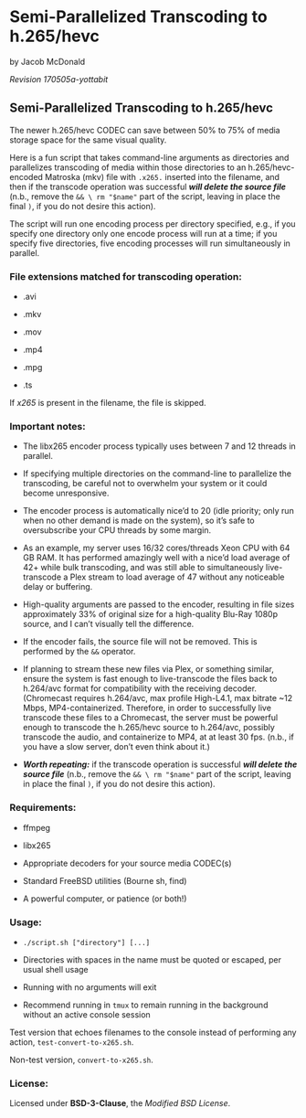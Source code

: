 # Semi-Parallelized Transcoding to h.265/hevc

by Jacob McDonald
*Revision 170505a-yottabit*


## Semi-Parallelized Transcoding to h.265/hevc

The newer h.265/hevc CODEC can save between 50% to 75% of media storage space
for the same visual quality.

Here is a fun script that takes command-line
arguments as directories and parallelizes transcoding of media within those
directories to an h.265/hevc-encoded Matroska (mkv) file with `.x265.` inserted
into the filename, and then if the transcode operation was successful **_will
delete the source file_** (n.b., remove the `&& \ rm "$name"` part of the
script, leaving in place the final `)`, if you do not desire this action).

The script will run one encoding process per directory specified, e.g., if you
specify one directory only one encode process will run at a time; if you specify
five directories, five encoding processes will run simultaneously in parallel.

### File extensions matched for transcoding operation:

* .avi

* .mkv

* .mov

* .mp4

* .mpg

* .ts

If *x265* is present in the filename, the file is skipped.

### Important notes:

* The libx265 encoder process typically uses between 7 and 12 threads in
parallel.

* If specifying multiple directories on the command-line to parallelize the
transcoding, be careful not to overwhelm your system or it could become
unresponsive.

* The encoder process is automatically nice’d to 20 (idle priority; only run
when no other demand is made on the system), so it’s safe to oversubscribe your
CPU threads by some margin.

* As an example, my server uses 16/32 cores/threads Xeon CPU with 64 GB RAM. It
has performed amazingly well with a nice’d load average of 42+ while bulk
transcoding, and was still able to simultaneously live-transcode a Plex stream
to load average of 47 without any noticeable delay or buffering.

* High-quality arguments are passed to the encoder, resulting in file sizes
approximately 33% of original size for a high-quality Blu-Ray 1080p source, and
I can’t visually tell the difference.

* If the encoder fails, the source file will not be removed. This is performed
by the `&&` operator.

* If planning to stream these new files via Plex, or something similar, ensure
the system is fast enough to live-transcode the files back to h.264/avc format
for compatibility with the receiving decoder. (Chromecast requires h.264/avc,
max profile High-L4.1, max bitrate ~12 Mbps, MP4-containerized. Therefore, in
order to successfully live transcode these files to a Chromecast, the server
must be powerful enough to transcode the h.265/hevc source to h.264/avc,
possibly transcode the audio, and containerize to MP4, at at least 30 fps.
(n.b., if you have a slow server, don’t even think about it.)

* **_Worth repeating:_** if the transcode operation is successful **_will delete
the source file_** (n.b., remove the `&& \ rm "$name"` part of the script,
leaving in place the final `)`, if you do not desire this action).

### Requirements:

* ffmpeg

* libx265

* Appropriate decoders for your source media CODEC(s)

* Standard FreeBSD utilities (Bourne sh, find)

* A powerful computer, or patience (or both!)

### Usage:

* `./script.sh ["directory"] [...]`

* Directories with spaces in the name must be quoted or escaped, per usual shell
 usage

* Running with no arguments will exit

* Recommend running in `tmux` to remain running in the background without an
active console session

Test version that echoes filenames to the console instead of performing any
action, `test-convert-to-x265.sh`.

Non-test version, `convert-to-x265.sh`.

### License:

Licensed under **BSD-3-Clause**, the *Modified BSD License*.
